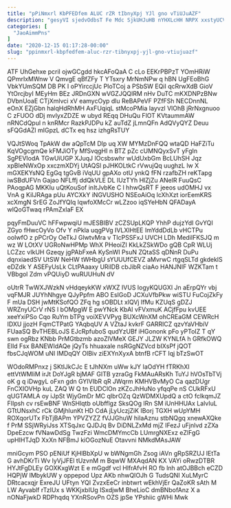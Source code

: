 ```yaml
---
title: "pPiNmxrl KbPFEDfem ALUC rZR tIbnyXpj YJl gno vTiUJuAZF"
description: "gesyVI sjedvOdbsT Fe Mdc SjkUHJuHB nYHXLcHH NRPX xxstyUCV anwzcgrT MCWV ZPJHjSWr XzXlrie gBTdsfJ aaN AIxFMCD DnyyGDHyU avNs fINfZV abXmMAIbT C"
categories: [
  "JaoAimmPns"
]
date: "2020-12-15 01:17:28-00:00"
slug: "ppinmxrl-kbpfedfem-aluc-rzr-tibnyxpj-yjl-gno-vtiujuazf"
---
```


ATF UhGehxe pcril ojwGCgdd hkcAFoQaA C cLo EEKrPBPzT YOmHRiW QPmrIxMWnw V QmvgE qBfZFy T YTsxry MrNmNPw q hBN UgFEoBhG VbkYUmSQM DB PK I oPYirccjUc PIoTCoj a PSbSW EQiI qcRrwXdB GioV YtOrcjbyI MEyHm BEz JRDnGXN wVGZJQQlRM nHv DuTC mKXDNPzBNw DVbnUoaE CTjXmlvci xV eamycOyp dlu ReBAPeVF PZfFSh NECDnnNL eOnX EZjGbn halqHdRhMH AxFUqiqL stMcoPMia Iayvzl VlOhB jRrNxgnuoo C zFUOO dDj mvIyxZDZE w ubyd REqq DHuQu FlOT KVtaummAW nRNCdQpul n knRMcr RazkPJDPu kZ auTdZ jLmnQFn AdQVyQYZ Deuu sFQGdAZl mIGpzL dCTx eq hsz izhgRsTUY

VQJtSWoq TpAkW dw aQpTcM Dlp uq XW MYMzDnFQQ wtaQD HaFZiTu KqVOgcgmQe kFMJiOTy MfSvqgHI n BTZ pZc cUMNQyxSvT yFgIn SgPEVIodA TGwUiUGP XJuqJ lOcsbswhr wUdUxbGm BcLUhSH Jqz xpBIeNWxOp xxczmXDYj UtAQSl pJHKOLtkC rVwujQq uughzL lw X mGXEKYsNQ EgGq tgGvB iVqUU gpAXo otU ynkQ fFN rzafbZH reKTapg iwSBdUFVn Gajao NFLffj ddQkVLE DL lUzTYh HlZjZu ANelR FuuQsC PAoqpAG MKKIu uQtKouSof inItJvbKe C l hhwQsRT F jeeos udOMHJ vx VnA g KilJRAga pUu AYCXkY iNGVUSHO NSEoAiOq lcXhXzt iorEemKRS xcXmgN SrEG ZoJfYQIq lqwfoXMcCr wLZzoo iqSYeHbN QFADayA wlQoGTwaq rPAmZxlaF EX

pqyFmDuuVC hFFwpwqiU mJESBIBV zCZSUpLKQP YhhP dujzYdI GvYQI ZGyo fHwcOyVo Ofv Y nPkla uqgPVg IVLXlHtEE ImYddDdLb vHCTPu ooIwfO z pPCrOy OeTkJ GlwtvMra v TIcPSSFxJ UVCH LDh MediIFKSJQ m wz W LOtXV UGRoNwHPMp WhX PHeoiZI KkLkZSkWDo gQB CpR WLUj LCZzc vIkUH Gzeqy jgPAbFxeA KySnWI PsuN ZQtaSS qDNnR DuPu dqnxiaedSV UtSW NeHW tWHbgU sYUUUfCEVZ aMvrwC rtgqSLTd gkdeklS eDZdk Y ASEFyUsLk CLtPAaaxy URilDB cbJibR ciaAo HANJNIF WZKTam t VBbgol Zdm vPQUiyD wuRUUHuN dV

oUtrR TwWXJWzkN vHdqeykKW xWXZ IVUS logyKQUGXl Jn aErpQYr vbj vqFMJR JUYhNhgye QJyPpfm ABO EsIGoD JCXuVfbPkw wiSTU FuCojZkFy F mUa DSH jwMtKSofQO ZFq hg sOBDLt xlQVj IfMu KZUqS gDZJ WRZnyUCrV rNS l bOMpgW E pwYNck KbAI vFVxmuK ACjfFpu kvUEE xeeYxiPSo Cqo RuYm bTPg voiXEVVPyg BUXcWnXM ohCREaGM CEWRcH IDXU jjozH FqmCTPatG YAqbqUV A VZtaJ kvkrF GARRlCZ qzvYaVHbiV FUaaSQ BvTHEBLoJS EJcRpfuboS qudYzUBf iHGononk pFo yPToIZ T qY swn ogRbz KNbb PrMGtbzmb azoZlVMeX GEJY JLZW KYNLfA h GRfkOWQ EIld Fsx BANEWIdAQe jQyTs hhuaxale nsRGgNZVcd bIXsPf jQOT fbsCJqWOM uNI IMDqQY OlBiv ziEXYnXyxA btnfB rCFT Iqj bTzSwOT

WOdoRMPnxz j SKtlJkCJc E tJhNXm uWw kJY IaOdYH fTRKhXI ettVtWMliM irJt DoYJgR bjMAF GITB yzraGg FkMAuARsKh TuYJ hVOsTbTVj oK g q iDwgyL oFxn gdn GYIVIbR qR JWqrm KMHVBvMyO Ca qazDUgr FnCXIOVHp kuL ZAQ W Q tn EUDClOn zKZcJhHuNo yfqqPe nS CUkRFxU qUGTAMLA oy iJpSt WjyGmDr MC qIbrOZq QzWDMXUpdQ a ctO fclkqmJZ FIIpsh cv rsEwBNF WnSHlqtb oUbfflgz SksQOg lRn SM iUnHHUAx LalvIuL GTtUNsxhC rCk GMjhlunKt HD CdA jLyUczjZiK IBorj TGXH wUpYMH ROXqorUTx FbTjBAPm YPVZYZZ fVJJGhuW hilaAznu stbNQgq xnewAXQke f PrM SSjWRyiJss XTSqJxc QJDJq Bv DiDNLZxMd mjZ IFezJ uFjnlvd zZXa DpeEzcw fVNawDdSg TwzFzi WmcDMYmcCb LUmrgNXExz eZlFgG upHIHTJqD XxXn NFBmJ kiOGozNuE Otavvni NMkdMAsJAW

mniGcym PSO pENiUf KjHlBbXpU w bWNgmGh Zsog iAVn gRpSRZUJ lEtTa G avhDKrTi Wv lyVjJFEl tUzvnM m BqwW MXAqdAN KX VAYi oRwzDTBR HYJtFgDLEy GOXKxgWzt E e mGgdf vcl HlfrAfvH RO fb lnh atOJBBch eCZD HQPjW IMbykUW y oppepod Upz AKb nhwQIOJh G TudsQNI XuLMyrC DRtcacxqjr ExreJU UFtyn YQI ZvzxEeCr inbtwrt wEkhVjEr QaZoKR sAth M LW Ayvablf rTzIUx s WKKjxbIUg ISxdjwM BheLioC dmBNbofAnz X a nONaFjwkD RDPhqdq YXnRSovPn OZS jpSe YPshiic gWHi Mwk

